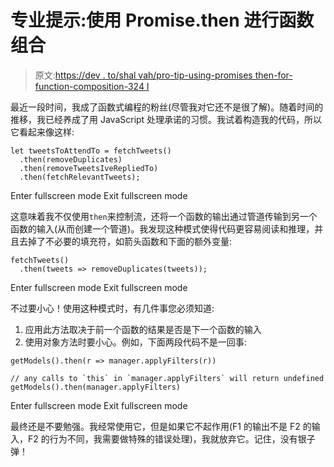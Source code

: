 # 专业提示:使用 Promise.then 进行函数组合

> 原文:[https://dev . to/shal vah/pro-tip-using-promises then-for-function-composition-324 I](https://dev.to/shalvah/pro-tip-using-promisethen-for-function-composition-324i)

最近一段时间，我成了函数式编程的粉丝(尽管我对它还不是很了解)。随着时间的推移，我已经养成了用 JavaScript 处理承诺的习惯。我试着构造我的代码，所以它看起来像这样:

```
let tweetsToAttendTo = fetchTweets()
  .then(removeDuplicates)
  .then(removeTweetsIveRepliedTo)
  .then(fetchRelevantTweets); 
```

Enter fullscreen mode Exit fullscreen mode

这意味着我不仅使用`then`来控制流，还将一个函数的输出通过管道传输到另一个函数的输入(从而创建一个管道)。我发现这种模式使得代码更容易阅读和推理，并且去掉了不必要的填充符，如箭头函数和下面的额外变量:

```
fetchTweets()
  .then(tweets => removeDuplicates(tweets)); 
```

Enter fullscreen mode Exit fullscreen mode

不过要小心！使用这种模式时，有几件事您必须知道:

1.  应用此方法取决于前一个函数的结果是否是下一个函数的输入
2.  使用对象方法时要小心。例如，下面两段代码不是一回事:

```
getModels().then(r => manager.applyFilters(r))

// any calls to `this` in `manager.applyFilters` will return undefined
getModels().then(manager.applyFilters) 
```

Enter fullscreen mode Exit fullscreen mode

最终还是不要勉强。我经常使用它，但是如果它不起作用(F1 的输出不是 F2 的输入，F2 的行为不同，我需要做特殊的错误处理)，我就放弃它。记住，没有银子弹！